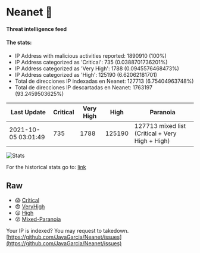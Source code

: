 # Neanet :hocho:
#### Threat intelligence feed
#### The stats:

- IP Address with malicious activities reported: 1890910 (100%)
- IP Address categorized as 'Critical':  735 (0.0388701736201%)
- IP Address categorized as 'Very High':  1788 (0.0945576468473%)
- IP Address categorized as 'High':  125190 (6.62062181701)
- Total de direcciones IP indexadas en Neanet:  127713 (6.75404963748%)
- Total de direcciones IP descartadas en Neanet:  1763197 (93.2459503625%)

| Last Update | Critical | Very High | High | Paranoia |
| --- | --- | --- | --- | --- |
| 2021-10-05 03:01:49 | 735 | 1788 | 125190 | 127713 mixed list (Critical + Very High + High)|

![Stats](https://docs.google.com/spreadsheets/d/e/2PACX-1vSnaNMIXVabIpDJjufMlzH7poXnshF3mgd8Is1g9ytUEzVsP5my4Trn8f-xkoLLQ38xpL3HtmUexLo6/pubchart?oid=501124687&format=image)

For the historical stats go to: [link](/stats.csv)
## Raw
- :scream: [Critical](https://raw.githubusercontent.com/JavaGarcia/Neanet/master/blacklists/neanet_critical.txt)
- :fearful: [VeryHigh](https://raw.githubusercontent.com/JavaGarcia/Neanet/master/blacklists/neanet_veryHigh.txtt)
- :frowning: [High](https://raw.githubusercontent.com/JavaGarcia/Neanet/master/blacklists/neanet_high.txt)
- :dizzy_face: [Mixed-Paranoia](https://raw.githubusercontent.com/JavaGarcia/Neanet/master/blacklists/neanet_all.txt)


Your IP is indexed? You may request to takedown. [https://github.com/JavaGarcia/Neanet/issues](https://github.com/JavaGarcia/Neanet/issues)




















































































































































































































































































































































































































































































































































































































































































































































































































































































































































































































































































































































































































































































































































































































































































































































































































































































































































































































































































































































































































































































































































































































































































































































































































































































































































































































































































































































































































































































































































































































































































































































































































































































































































































































































































































































































































































































































































































































































































































































































































































































































































































































































































































































































































































































































































































































































































































































































































































































































































































































































































































































































































































































































































































































































































































































































































































































































































































































































































































































































































































































































































































































































































































































































































































































































































































































































































































































































































































































































































































































































































































































































































































































































































































































































































































































































































































































































































































































































































































































































































































































































































































































































































































































































































































































































































































































































































































































































































































































































































































































































































































































































































































































































































































































































